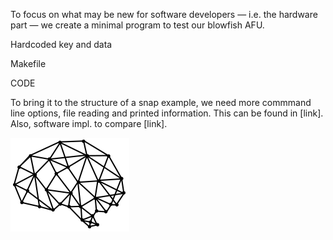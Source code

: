 To focus on what may be new for software developers &mdash; i.e. the hardware part &mdash; we create a minimal program to test our blowfish AFU. 


Hardcoded key and data

Makefile

CODE

To bring it to the structure of a snap example, we need more commmand line options, file reading and printed information. This can be found in [link]. Also, software impl. to compare [link].


<img src="/assets/brain.svg">